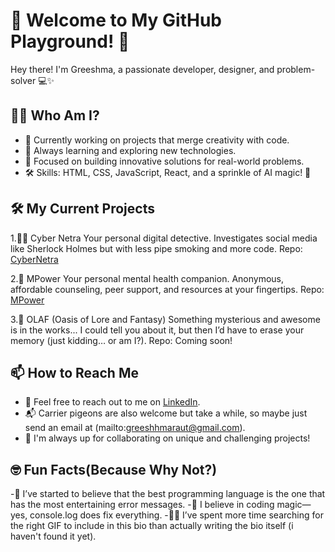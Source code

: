 # 🚀 Welcome to My GitHub Playground! 🎉 

Hey there! I'm Greeshma, a passionate developer, designer, and problem-solver 💻✨


## 🧑‍💻 Who Am I?

- 🔭 Currently working on projects that merge creativity with code.
- 🌱 Always learning and exploring new technologies.
- 🎯 Focused on building innovative solutions for real-world problems.
- 🛠️ Skills: HTML, CSS, JavaScript, React, and a sprinkle of AI magic! 🌟


## 🛠 My Current Projects

1.🕵️‍♂️ Cyber Netra
Your personal digital detective.
Investigates social media like Sherlock Holmes but with less pipe smoking and more code.
Repo: [CyberNetra](https://github.com/rushabhcodes/CyberNetra)

2.🌱 MPower
Your personal mental health companion.
Anonymous, affordable counseling, peer support, and resources at your fingertips.
Repo: [MPower](https://github.com/rushabhcodes/MPower)

3.🌟 OLAF (Oasis of Lore and Fantasy)
Something mysterious and awesome is in the works...
I could tell you about it, but then I’d have to erase your memory (just kidding… or am I?).
Repo: Coming soon!


## 📫 How to Reach Me

- 💬 Feel free to reach out to me on [LinkedIn](www.linkedin.com/in/greeshma-raut-41344b333).
- 📬 Carrier pigeons are also welcome but take a while, so maybe just send an email at (mailto:greeshhmaraut@gmail.com).
- 📝 I'm always up for collaborating on unique and challenging projects!


## 🤓 Fun Facts(Because Why Not?)
-🤔 I’ve started to believe that the best programming language is the one that has the most entertaining error messages.
-🦄 I believe in coding magic—yes, console.log does fix everything.
-🕵️‍♂️ I’ve spent more time searching for the right GIF to include in this bio than actually writing the bio itself (i haven't found it yet).



